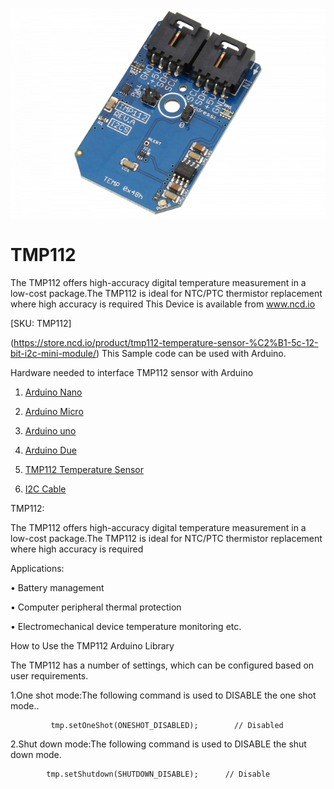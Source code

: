 [![TMP112](TMP112_I2C.png)](https://store.ncd.io/product/tmp112-temperature-sensor-%C2%B1-5c-12-bit-i2c-mini-module/)

# TMP112

The TMP112 offers high-accuracy digital temperature measurement in a low-cost package.The TMP112 is ideal for NTC/PTC thermistor replacement where high accuracy is required
This Device is available from www.ncd.io 

[SKU: TMP112]

(https://store.ncd.io/product/tmp112-temperature-sensor-%C2%B1-5c-12-bit-i2c-mini-module/)
This Sample code can be used with Arduino.

Hardware needed to interface TMP112 sensor with Arduino

1. <a href="https://store.ncd.io/product/i2c-shield-for-arduino-nano/">Arduino Nano</a>

2. <a href="https://store.ncd.io/product/i2c-shield-for-arduino-micro-with-i2c-expansion-port/">Arduino Micro</a>

3. <a href="https://store.ncd.io/product/i2c-shield-for-arduino-uno/">Arduino uno</a>

4. <a href="https://store.ncd.io/product/dual-i2c-shield-for-arduino-due-with-modular-communications-interface/">Arduino Due</a>

5. <a href="https://store.ncd.io/product/tmp112-temperature-sensor-%C2%B1-5c-12-bit-i2c-mini-module/">TMP112 Temperature Sensor</a>

6. <a href="https://store.ncd.io/product/i%C2%B2c-cable/">I2C Cable</a>

TMP112:

The TMP112 offers high-accuracy digital temperature measurement in a low-cost package.The TMP112 is ideal for NTC/PTC thermistor replacement where high accuracy is required

Applications:

• Battery management

• Computer peripheral thermal protection

• Electromechanical device temperature monitoring etc.

How to Use the TMP112 Arduino Library

The TMP112 has a number of settings, which can be configured based on user requirements.
          
1.One shot mode:The following command is used to DISABLE the one shot mode..

             tmp.setOneShot(ONESHOT_DISABLED);        // Disabled
            
2.Shut down mode:The following command is used to DISABLE the shut down mode.

            tmp.setShutdown(SHUTDOWN_DISABLE);      // Disable
            
